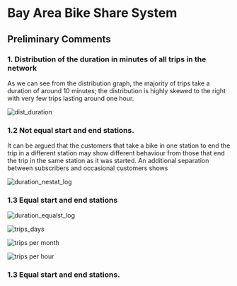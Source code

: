 # Bay Area Bike Share System

## Preliminary Comments


### 1. Distribution of the duration in minutes of all trips in the network

As we can see from the distribution graph, the majority of trips take a duration of around 10 minutes; the distribution is
highly skewed to the right with very few trips lasting around one hour. 

![dist_duration](https://user-images.githubusercontent.com/37026778/85017944-9a357380-b16c-11ea-9acd-c33e83affaf6.png)

### 1.2 Not equal start and end stations. 

It can be argued that the customers that take a bike in one station to end the trip in a different station may show different behaviour from those that end the trip in the same station as it was started. An additional separation between subscribers and occasional customers shows 

![duration_nestat_log](https://user-images.githubusercontent.com/37026778/85033500-500abd00-b181-11ea-941e-ad1304a40d96.png)

### 1.3 Equal start and end stations

![duration_equalst_log](https://user-images.githubusercontent.com/37026778/85033495-4da86300-b181-11ea-8c88-7f1319d991cb.png)


![trips_days](https://user-images.githubusercontent.com/37026778/85033533-5a2cbb80-b181-11ea-8a8e-59f628a4d2df.png)

![trips per month](https://user-images.githubusercontent.com/37026778/85033556-5ef16f80-b181-11ea-8cc9-50363cc1139d.png)

![trips per hour](https://user-images.githubusercontent.com/37026778/85033520-54cf7100-b181-11ea-97a1-90b19c71ea31.png)

### 1.3 Equal start and end stations. 




